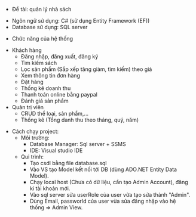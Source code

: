 * Đề tài: quản lý nhà sách
- Ngôn ngữ sử dụng: C# (sử dụng Entity Framework (EF))
- Database sử dụng: SQL server

* Chức năng của hệ thống
- Khách hàng
   + Đăng nhập, đăng xuất, đăng ký
   + Tìm kiếm sách
   + Lọc sản phẩm (Sắp xếp tăng giảm, tìm kiếm) theo giá
   + Xem thông tin đơn hàng
   + Đặt hàng 
   + Thống kê doanh thu
   + Thanh toán online bằng paypal
   + Đánh giá sản phẩm
- Quản trị viên
   + CRUD thể loại, sản phẩm,...
   + Thống kê (Tổng danh thu theo tháng, quý, năm)

* Cách chạy project:
  - Môi trường:
    + Database Manager: Sql server + SSMS 
    + IDE: Visual studio IDE
  - Qui trình:
    + Tạo csdl bằng file database.sql
    +  Vào VS tạo Model kết nối tới DB (dùng ADO.NET Entity Data Model).
    + Chạy local host (Chưa có dữ liệu, cần tạo Admin Account), đăng kí tài khoản mới.
    + Vào sql server sửa userRole của user vừa tạo sửa thành "Admin".
    + Dùng Email, passworld của user vừa sửa đăng nhập vào hệ thống => Admin View.
